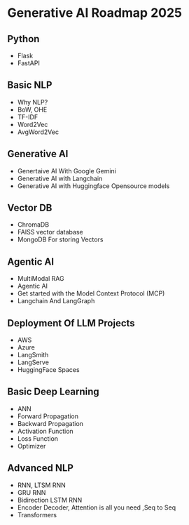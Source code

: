 # Generative AI Roadmap 2025
## Python
 - Flask
 - FastAPI
## Basic NLP
 - Why NLP?
 - BoW, OHE
 - TF-IDF   
 - Word2Vec 
 - AvgWord2Vec
## Generative AI
 - Genertaive AI With Google Gemini
 - Generative AI with Langchain
 - Generative AI with Huggingface Opensource models
## Vector DB
 - ChromaDB
 - FAISS vector database
 - MongoDB For storing Vectors
## Agentic AI
 - MultiModal RAG
 - Agentic AI
 - Get started with the Model Context Protocol (MCP)
 - Langchain And LangGraph
## Deployment Of LLM Projects
 - AWS
 - Azure
 - LangSmith
 - LangServe
 - HuggingFace Spaces
## Basic Deep Learning
 - ANN                  
 - Forward Propagation  
 - Backward Propagation 
 - Activation Function  
 - Loss Function        
 - Optimizer  
## Advanced NLP
 - RNN, LTSM RNN
 - GRU RNN 
 - Bidirection LSTM RNN
 - Encoder Decoder, Attention is all you need ,Seq to Seq 
 - Transformers
